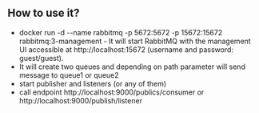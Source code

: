 ## How to use it?

- docker run -d --name rabbitmq -p 5672:5672 -p 15672:15672 rabbitmq:3-management - It will start RabbitMQ with the management UI accessible at http://localhost:15672 (username and password: guest/guest).
- It will create two queues and depending on path parameter will send message to queue1 or queue2
- start publisher and listeners (or any of them)
- call endpoint http://localhost:9000/publics/consumer or http://localhost:9000/publish/listener